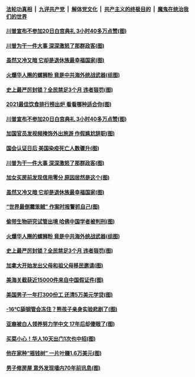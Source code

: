####  [法轮功真相](../../../../basic/blob/master/README.md?t=01091702) &nbsp;|&nbsp; [九评共产党](../../../../9ping.md/blob/master/README.md?t=01091702) &nbsp;|&nbsp; [解体党文化](../../../../jtdwh.md/blob/master/README.md?t=01091702)  &nbsp;|&nbsp; [共产主义的终极目的](../../../../gczydzjmd.md/blob/master/README.md?t=01091702) &nbsp;|&nbsp; [魔鬼在统治我们的世界](../../../../mgztzwmdsj.md/blob/master/README.md?t=01091702) 

#### [川普宣布不参加20日白宫典礼 3小时40多万点赞(图)](../pages/p3/958517.md?t=01091702) 

#### [川普为干一件大事 深深激怒了那群政客(图)](../pages/p3/958504.md?t=01091702) 

#### [虽然又冷又暗 它却是退休族最幸福国家(图)](../pages/p3/958489.md?t=01091702) 

#### [火爆华人圈的螺狮粉 竟是中共海外统战武器(组图)](../pages/p3/958491.md?t=01091702) 


#### [史上最严厉封锁？全民禁足3个月 违者狠罚(图)](../pages/p3/958393.md?t=01091702) 

#### [2021最佳饮食排行榜出炉 看看哪种适合你(图)](../pages/p3/958505.md?t=01091702) 

#### [川普宣布不参加20日白宫典礼 3小时40多万点赞(图)](../pages/p3/958517.md?t=01091702) 

#### [加国官员发视频掩饰外出旅游 作假尴尬辞职(图)](../pages/p3/958516.md?t=01091702) 

#### [国会认证日后 美国染疫死亡人数骤升(图)](../pages/p3/958512.md?t=01091702) 

#### [川普为干一件大事 深深激怒了那群政客(图)](../pages/p3/958504.md?t=01091702) 

#### [加女买房前发现信用零分 原因居然是这个(图)](../pages/p3/958506.md?t=01091702) 

#### [虽然又冷又暗 它却是退休族最幸福国家(图)](../pages/p3/958489.md?t=01091702) 

#### [“世界最倒霉笨贼” 作案时报警抓自己(图)](../pages/p3/958503.md?t=01091702) 

#### [偷带生物研究试管出境 哈佛中国学者被判刑(图)](../pages/p3/958500.md?t=01091702) 

#### [火爆华人圈的螺狮粉 竟是中共海外统战武器(组图)](../pages/p3/958491.md?t=01091702) 


#### [史上最严厉封锁？全民禁足3个月 违者狠罚(图)](../pages/p3/958393.md?t=01091702) 

#### [加拿大开始发出父母和祖父母移民邀请(图)](../pages/p3/958395.md?t=01091702) 

#### [美海关截获近15000件来自中国假证件(图)](../pages/p3/958388.md?t=01091702) 

#### [美国男子一年打300份工 还清5万美元学贷(图)](../pages/p3/958390.md?t=01091702) 

#### [-16℃舔钢管会冻住？熊孩子亲身实验悲剧了(图)](../pages/p3/958375.md?t=01091702) 

#### [亚裔被白人领养努力学中文 17年后却傻眼了(图)](../pages/p3/958369.md?t=01091702) 

#### [买菜小心！华人10天出门1次也中招(图)](../pages/p3/958293.md?t=01091702) 

#### [他在家种“摇钱树” 一片叶赚1.6万美元(图)](../pages/p3/958283.md?t=01091702) 

#### [男子修房屋 意外发现墙内70年前讯息(图)](../pages/p3/958266.md?t=01091702) 

